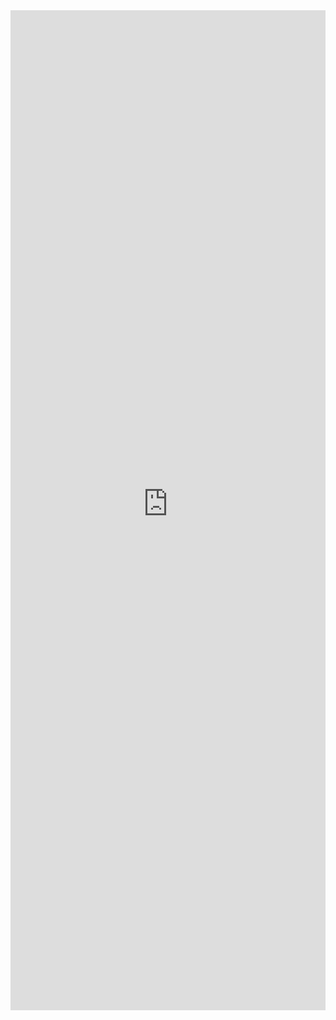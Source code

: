 <iframe 
    title='Text Examples'
    src='https://fabricweb.z5.web.core.windows.net/pr-deploy-site/refs/heads/master/fabric-website-resources/dist/index.html#/examples/text?docsExample=true'
    frameborder='no'
    height='1600'
    style='width: 100%;'
>